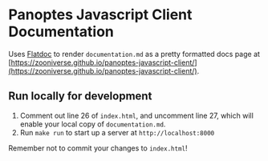 # Panoptes Javascript Client Documentation

Uses [Flatdoc](https://github.com/rstacruz/flatdoc) to render `documentation.md` as a pretty formatted docs page at [https://zooniverse.github.io/panoptes-javascript-client/](https://zooniverse.github.io/panoptes-javascript-client/).

## Run locally for development

1. Comment out line 26 of `index.html`, and uncomment line 27, which will enable your local copy of `documentation.md`.
2. Run `make run` to start up a server at `http://localhost:8000`

Remember not to commit your changes to `index.html`!
